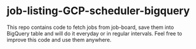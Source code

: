 # job-listing-GCP-scheduler-bigquery
This repo contains code to fetch jobs from job-board, save them into BigQuery table and will do it everyday or in regular intervals. Feel free to improve this code and use them anywhere.
